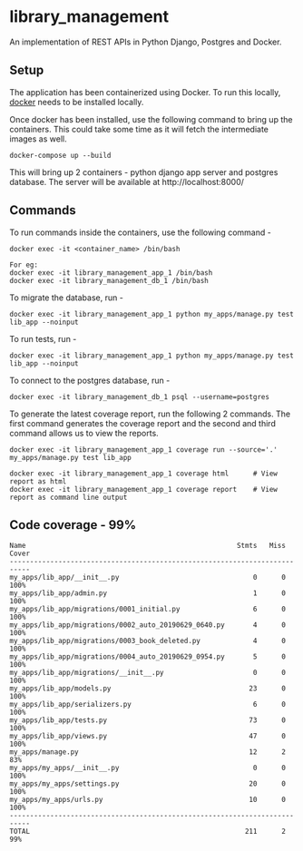 # library_management
An implementation of REST APIs in Python Django, Postgres and Docker.

## Setup
The application has been containerized using Docker. To run this locally, [docker](https://docs.docker.com/install/) needs to be installed locally.

Once docker has been installed, use the following command to bring up the containers. This could take some time as it will fetch the intermediate images as well.
```
docker-compose up --build
```

This will bring up 2 containers - python django app server and postgres database. The server will be available at http://localhost:8000/

## Commands

To run commands inside the containers, use the following command - 
```
docker exec -it <container_name> /bin/bash

For eg: 
docker exec -it library_management_app_1 /bin/bash
docker exec -it library_management_db_1 /bin/bash
```

To migrate the database, run - 
```
docker exec -it library_management_app_1 python my_apps/manage.py test lib_app --noinput
```

To run tests, run - 
```
docker exec -it library_management_app_1 python my_apps/manage.py test lib_app --noinput
```

To connect to the postgres database, run -
```
docker exec -it library_management_db_1 psql --username=postgres
```

To generate the latest coverage report, run the following 2 commands. The first command generates the coverage report and the second and third command allows us to view the reports.
```
docker exec -it library_management_app_1 coverage run --source='.' my_apps/manage.py test lib_app

docker exec -it library_management_app_1 coverage html 		# View report as html
docker exec -it library_management_app_1 coverage report	# View report as command line output
```

## Code coverage - 99%
```
Name                                                    Stmts   Miss  Cover
---------------------------------------------------------------------------
my_apps/lib_app/__init__.py                                 0      0   100%
my_apps/lib_app/admin.py                                    1      0   100%
my_apps/lib_app/migrations/0001_initial.py                  6      0   100%
my_apps/lib_app/migrations/0002_auto_20190629_0640.py       4      0   100%
my_apps/lib_app/migrations/0003_book_deleted.py             4      0   100%
my_apps/lib_app/migrations/0004_auto_20190629_0954.py       5      0   100%
my_apps/lib_app/migrations/__init__.py                      0      0   100%
my_apps/lib_app/models.py                                  23      0   100%
my_apps/lib_app/serializers.py                              6      0   100%
my_apps/lib_app/tests.py                                   73      0   100%
my_apps/lib_app/views.py                                   47      0   100%
my_apps/manage.py                                          12      2    83%
my_apps/my_apps/__init__.py                                 0      0   100%
my_apps/my_apps/settings.py                                20      0   100%
my_apps/my_apps/urls.py                                    10      0   100%
---------------------------------------------------------------------------
TOTAL                                                     211      2    99%
```
